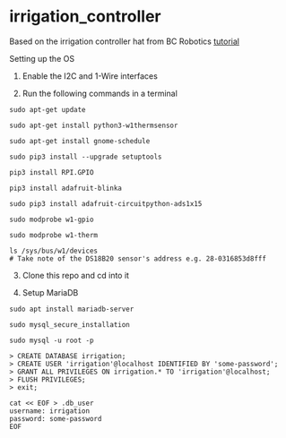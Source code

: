 # irrigation_controller
Based on the irrigation controller hat from BC Robotics
[tutorial](https://bc-robotics.com/tutorials/raspberry-pi-irrigation-control-part-1-2/)

Setting up the OS

1) Enable the I2C and 1-Wire interfaces

2) Run the following commands in a terminal
```
sudo apt-get update

sudo apt-get install python3-w1thermsensor

sudo apt-get install gnome-schedule

sudo pip3 install --upgrade setuptools

pip3 install RPI.GPIO

pip3 install adafruit-blinka

sudo pip3 install adafruit-circuitpython-ads1x15

sudo modprobe w1-gpio

sudo modprobe w1-therm

ls /sys/bus/w1/devices
# Take note of the DS18B20 sensor's address e.g. 28-0316853d8fff
```

3) Clone this repo and cd into it

4) Setup MariaDB
```
sudo apt install mariadb-server

sudo mysql_secure_installation

sudo mysql -u root -p

> CREATE DATABASE irrigation;
> CREATE USER 'irrigation'@localhost IDENTIFIED BY 'some-password';
> GRANT ALL PRIVILEGES ON irrigation.* TO 'irrigation'@localhost;
> FLUSH PRIVILEGES;
> exit;

cat << EOF > .db_user
username: irrigation
password: some-password
EOF
```
